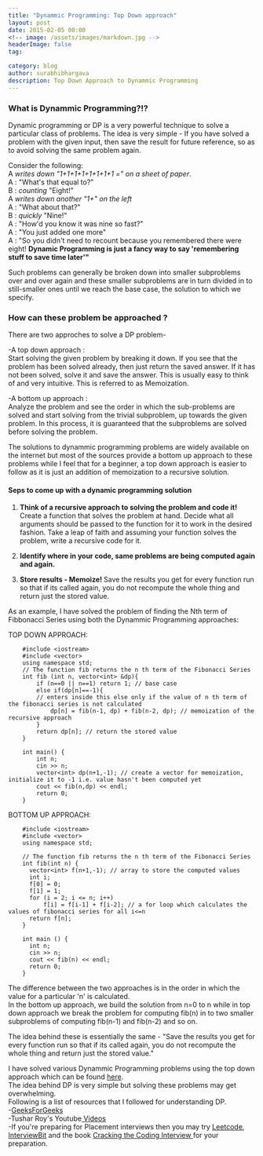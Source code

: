 ```yaml
---
title: "Dynammic Programming: Top Down approach"
layout: post
date: 2015-02-05 00:00
<!-- image: /assets/images/markdown.jpg -->
headerImage: false
tag:

category: blog
author: surabhibhargava
description: Top Down Approach to Dynammic Programming
---
```


<h3><b>What is Dynammic Programming?!? </b></h3>

Dynamic programming or DP is a very powerful technique to solve a particular class of problems. The idea is very simple - If you have solved a problem with the given input, then save the result for future reference, so as to avoid solving the same problem again.

Consider the following: <br>
	A *writes down "1+1+1+1+1+1+1+1 =" on a sheet of paper*.<br>
	A : "What's that equal to?"<br>
	B : *counting* "Eight!"<br>
	A *writes down another "1+" on the left*<br>
	A : "What about that?"<br>
	B : *quickly* "Nine!"<br>
	A : "How'd you know it was nine so fast?"<br>
	A : "You just added one more"<br>
	A : "So you didn't need to recount because you remembered there were eight! <b>Dynamic Programming is just a fancy way to say 'remembering stuff to save time later'"</b><br>

Such problems can generally be broken down into smaller subproblems over and over again and these smaller subproblems are in turn divided in to still-smaller ones until we reach the base case, the solution to which we specify.

<h3><b> How can these problem be approached ? </b></h3>

There are two approches to solve a DP problem-<br>

-A top down approach : <br>Start solving the given problem by breaking it down. If you see that the problem has been solved already, then just return the saved answer. If it has not been solved, solve it and save the answer. This is usually easy to think of and very intuitive. This is referred to as Memoization.

-A bottom up approach :<br>  Analyze the problem and see the order in which the sub-problems are solved and start solving from the trivial subproblem, up towards the given problem. In this process, it is guaranteed that the subproblems are solved before solving the problem.

The solutions to dynammic programming problems are widely available on the internet but most of the sources provide a bottom up approach to these problems while I feel that for a beginner, a top down approach is easier to follow as it is just an addition of memoization to a recursive solution.

<h4><b> Seps to come up with a dynamic programming solution </b></h4>

1) <b> Think of a recursive approach to solving the problem and code it!</b><br>
Create a function that solves the problem at hand. Decide what all arguments should be passed to the function for it to work in the desired fashion. Take a leap of faith and assuming your function solves the problem, write a recursive code for it.

2) <b> Identify where in your code, same problems are being computed again and again. </b><br>

3) <b> Store results - Memoize! </b>
Save the results you get for every function run so that if its called again, you do not recompute the whole thing and return just the stored value.

As an example, I have solved the problem of finding the Nth term of Fibbonacci Series using both the Dynammic Programming approaches:

TOP DOWN APPROACH:

		#include <iostream>
		#include <vector>
		using namespace std;
		// The function fib returns the n th term of the Fibonacci Series
		int fib (int n, vector<int> &dp){
			if (n==0 || n==1) return 1; // base case
			else if(dp[n]==-1){
			// enters inside this else only if the value of n th term of the fibonacci series is not calculated
				dp[n] = fib(n-1, dp) + fib(n-2, dp); // memoization of the recursive approach
			}
			return dp[n]; // return the stored value
		}

		int main() {
			int n;
			cin >> n;
			vector<int> dp(n+1,-1); // create a vector for memoization, initialize it to -1 i.e. value hasn't been computed yet
			cout << fib(n,dp) << endl;
			return 0;
		}

BOTTOM UP APPROACH:

		#include <iostream>
		#include <vector>
		using namespace std;

		// The function fib returns the n th term of the Fibonacci Series
		int fib(int n) {
		  vector<int> f(n+1,-1); // array to store the computed values
		  int i;
		  f[0] = 0;   
		  f[1] = 1;
		  for (i = 2; i <= n; i++)
		      f[i] = f[i-1] + f[i-2]; // a for loop which calculates the values of fibonacci series for all i<=n
		  return f[n];
		}

		int main () {
		  int n;
		  cin >> n;
		  cout << fib(n) << endl;
		  return 0;
		}

The difference between the two approaches is in the order in which the value for a particular 'n' is calculated.<br>
 In the bottom up approach, we build the solution from n=0 to n while in top down approach we break the problem for computing fib(n) in to two smaller subproblems of computing fib(n-1) and fib(n-2) and so on.

The idea behind these is essentially the same - "Save the results you get for every function run so that if its called again, you do not recompute the whole thing and return just the stored value."

I have solved various Dynammic Programming problems using the top down approach which can be found <a href="https://github.com/surabhibhargava/Dynammic-Programming-Top-Down-Approach" target="_blank">here</a>.<br>
The idea behind DP is very simple but solving these problems may get overwhelming. <br>
Following is a list of resources that I followed for understanding DP.<br>
-<a href="http://www.geeksforgeeks.org/fundamentals-of-algorithms/#DynamicProgramming" target="_blank">GeeksForGeeks</a><br>
-Tushar Roy's Youtube<a href="https://www.youtube.com/watch?v=8LusJS5-AGo&list=PLrmLmBdmIlpsHaNTPP_jHHDx_os9ItYXr" target="_blank"> Videos</a><br>
-If you're preparing for Placement interviews then you may try <a href="https://leetcode.com/tag/dynamic-programming/" target="_blank">Leetcode</a>, <a href="https://www.interviewbit.com/" target="_blank">InterviewBit</a> and the book  <a href="http://www.eenadupratibha.net/Engineering-Colleges/Engineering-Jobs/Documents/crackingthecodinginterview.pdf" target="_blank">Cracking the Coding Interview </a>for your preparation.
